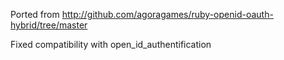 Ported from http://github.com/agoragames/ruby-openid-oauth-hybrid/tree/master

Fixed compatibility with open_id_authentification